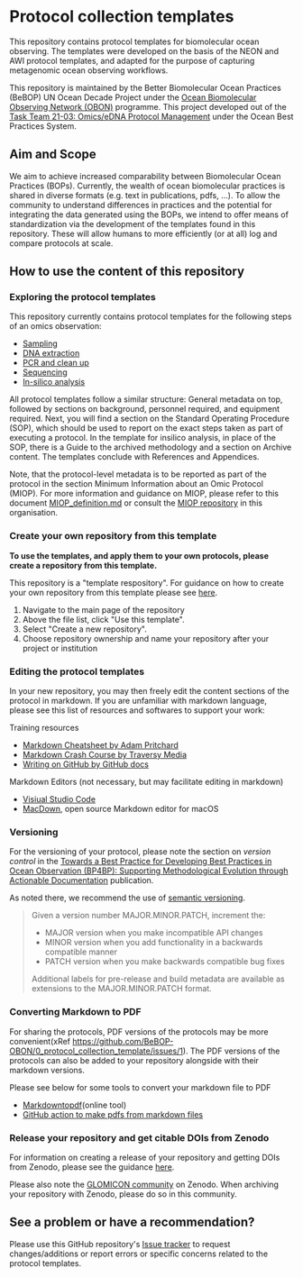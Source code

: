# Protocol collection templates

This repository contains protocol templates for biomolecular ocean observing. The templates were developed on the basis of the NEON and AWI protocol templates, and adapted for the purpose of capturing metagenomic ocean observing workflows. 

This repository is maintained by the Better Biomolecular Ocean Practices (BeBOP) UN Ocean Decade Project under the [Ocean Biomolecular Observing Network (OBON)](https://www.obon-ocean.org/) programme. This project developed out of the [Task Team 21-03: Omics/eDNA Protocol Management](https://www.oceanbestpractices.org/about/task-teams/obps-task-team-21-03-omics-edna-protocol-management/) under the Ocean Best Practices System.

## Aim and Scope
We aim to achieve increased comparability between Biomolecular Ocean Practices (BOPs). Currently, the wealth of ocean biomolecular practices is shared in diverse formats (e.g. text in publications, pdfs, ...). To allow the community to understand differences in practices and the potential for integrating the data generated using the BOPs, we intend to offer means of standardization via the development of the templates found in this repository. These will allow humans to more efficiently (or at all) log and compare protocols at scale.

## How to use the content of this repository

### Exploring the protocol templates
This repository currently contains protocol templates for the following steps of an omics observation:
- [Sampling](https://github.com/BeBOP-OBON/0_protocol_collection_template/blob/main/protocol_template_sampling.md)
- [DNA extraction](https://github.com/BeBOP-OBON/0_protocol_collection_template/blob/main/protocol_template_DNA_extraction.md)
- [PCR and clean up](https://github.com/BeBOP-OBON/0_protocol_collection_template/blob/main/protocol_template_PCR.md)
- [Sequencing](https://github.com/BeBOP-OBON/0_protocol_collection_template/blob/main/protocol_template_sequencing.md)
- [In-silico analysis](https://github.com/BeBOP-OBON/0_protocol_collection_template/blob/main/protocol_template_insilico_analysis.md)

All protocol templates follow a similar structure: General metadata on top, followed by sections on background, personnel required, and equipment required. Next, you will find a section on the Standard Operating Procedure (SOP), which should be used to report on the exact steps taken as part of executing a protocol. In the template for insilico analysis, in place of the SOP, there is a Guide to the archived methodology and a section on Archive content. The templates conclude with References and Appendices.

Note, that the protocol-level metadata is to be reported as part of the protocol in the section Minimum Information about an Omic Protocol (MIOP). For more information and guidance on MIOP, please refer to this document [MIOP_definition.md](https://github.com/BeBOP-OBON/0_protocol_collection_template/blob/main/MIOP_definition.md) or consult the [MIOP repository](https://github.com/BeBOP-OBON/miop) in this organisation.

### Create your own repository from this template

**To use the templates, and apply them to your own protocols, please create a repository from this template.**

This repository is a "template respository". For guidance on how to create your own repository from this template please see [here](https://docs.github.com/en/repositories/creating-and-managing-repositories/creating-a-repository-from-a-template).

1. Navigate to the main page of the repository
2. Above the file list, click "Use this template".
3. Select "Create a new repository".
4. Choose repository ownership and name your repository after your project or institution

### Editing the protocol templates
In your new repository, you may then freely edit the content sections of the protocol in markdown. If you are unfamiliar with markdown language, please see this list of resources and softwares to support your work:

Training resources
- [Markdown Cheatsheet by Adam Pritchard](https://github.com/adam-p/markdown-here/wiki/Markdown-Cheatsheet)
- [Markdown Crash Course by Traversy Media](https://youtu.be/HUBNt18RFbo) 
- [Writing on GitHub by GitHub docs](https://docs.github.com/en/get-started/writing-on-github)

Markdown Editors (not necessary, but may facilitate editing in markdown)
- [Visiual Studio Code](https://code.visualstudio.com/Docs/languages/markdown)
- [MacDown](https://macdown.uranusjr.com), open source Markdown editor for macOS

### Versioning
For the versioning of your protocol, please note the section on _version control_ in the [Towards a Best Practice for Developing Best Practices in Ocean Observation (BP4BP): Supporting Methodological Evolution through Actionable Documentation](http://dx.doi.org/10.25607/OBP-781) publication. 

As noted there, we recommend the use of [semantic versioning](https://semver.org). 
> Given a version number MAJOR.MINOR.PATCH, increment the:
> - MAJOR version when you make incompatible API changes
> - MINOR version when you add functionality in a backwards compatible manner
> - PATCH version when you make backwards compatible bug fixes
>
> Additional labels for pre-release and build metadata are available as extensions to the MAJOR.MINOR.PATCH format.

### Converting Markdown to PDF
For sharing the protocols, PDF versions of the protocols may be more convenient(xRef https://github.com/BeBOP-OBON/0_protocol_collection_template/issues/1). The PDF versions of the protocols can also be added to your repository alongside with their markdown versions. 

Please see below for some tools to convert your markdown file to PDF
- [Markdowntopdf](https://www.markdowntopdf.com)(online tool)
- [GitHub action to make pdfs from markdown files](https://github.com/BaileyJM02/markdown-to-pdf)

### Release your repository and get citable DOIs from Zenodo

For information on creating a release of your repository and getting DOIs from Zenodo, please see the guidance [here](https://docs.github.com/en/repositories/archiving-a-github-repository/referencing-and-citing-content).

Please also note the [GLOMICON community](https://zenodo.org/communities/glomicon/) on Zenodo. When archiving your repository with Zenodo, please do so in this community.

## See a problem or have a recommendation?
Please use this GitHub repository's [Issue tracker](https://github.com/BeBOP-OBON/0_protocol_collection_template/issues) to request changes/additions or report errors or specific concerns related to the protocol templates.

